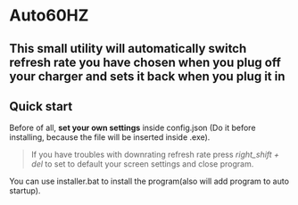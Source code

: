 # Auto60HZ
## This small utility will automatically switch refresh rate you have chosen when you plug off your charger and sets it back when you plug it in

## Quick start
Before of all, **set your own settings** inside config.json (Do it before installing, because the file will be inserted inside .exe).
> If you have troubles with downrating refresh rate press _right_shift + del_ to set to default your screen settings and close program.

You can use installer.bat to install the program(also will add program to auto startup).
